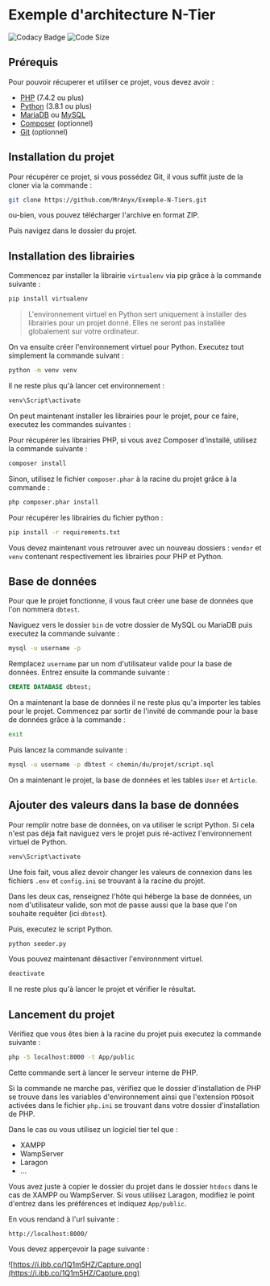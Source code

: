 # Exemple d'architecture N-Tier

![Codacy Badge](https://api.codacy.com/project/badge/Grade/35e1dad3a00b484387aee061f55e48f1)
![Code Size](https://img.shields.io/github/languages/code-size/MrAnyx/Skeleton-TimePHP)

## Prérequis

Pour pouvoir récuperer et utiliser ce projet, vous devez avoir : 

* [PHP](https://www.php.net/downloads) (7.4.2 ou plus)
* [Python](https://www.python.org/downloads/) (3.8.1 ou plus)
* [MariaDB](https://downloads.mariadb.org/) ou [MySQL](https://dev.mysql.com/downloads/mysql/)
* [Composer](https://getcomposer.org/download/) (optionnel)
* [Git](https://git-scm.com/) (optionnel)

## Installation du projet

Pour récupérer ce projet, si vous possédez Git, il vous suffit juste de la cloner via la commande : 

```bash
git clone https://github.com/MrAnyx/Exemple-N-Tiers.git
```
ou-bien, vous pouvez télécharger l'archive en format ZIP.

Puis navigez dans le dossier du projet.

## Installation des librairies

Commencez par installer la librairie `virtualenv` via pip grâce à la commande suivante : 

```bash 
pip install virtualenv
```

> L'environnement virtuel en Python sert uniquement à installer des librairies pour un projet donné. Elles ne seront pas installée globalement sur votre ordinateur.

On va ensuite créer l'environnement virtuel pour Python. Executez tout simplement la commande suivant : 

```bash
python -m venv venv
```

Il ne reste plus qu'à lancer cet environnement : 

```bash
venv\Script\activate
```

On peut maintenant installer les librairies pour le projet, pour ce faire, executez les commandes suivantes : 

Pour récupérer les librairies PHP, si vous avez Composer d'installé, utilisez la commande suivante : 

```bash
composer install
```

Sinon, utilisez le fichier `composer.phar` à la racine du projet grâce à la commande : 

```bash
php composer.phar install
```

Pour récupérer les librairies du fichier python : 

```bash
pip install -r requirements.txt
```

Vous devez maintenant vous retrouver avec un nouveau dossiers : `vendor` et `venv` contenant respectivement les librairies pour PHP et Python.

## Base de données

Pour que le projet fonctionne, il vous faut créer une base de données que l'on nommera `dbtest`.

Naviguez vers le dossier `bin` de votre dossier de MySQL ou MariaDB puis executez la commande suivante : 

```bash
mysql -u username -p
```
Remplacez `username` par un nom d'utilisateur valide pour la base de données. Entrez ensuite la commande suivante : 

```SQL
CREATE DATABASE dbtest;
```

On a maintenant la base de données il ne reste plus qu'a importer les tables pour le projet. Commencez par sortir de l'invité de commande pour la base de données grâce à la commande : 

```bash
exit
```

Puis lancez la commande suivante : 

```bash
mysql -u username -p dbtest < chemin/du/projet/script.sql
```

On a maintenant le projet, la base de données et les tables `User` et `Article`.

## Ajouter des valeurs dans la base de données

Pour remplir notre base de données, on va utiliser le script Python. Si cela n'est pas déja fait naviguez vers le projet puis ré-activez l'environnement virtuel de Python.

```bash
venv\Script\activate
```

Une fois fait, vous allez devoir changer les valeurs de connexion dans les fichiers `.env` et `config.ini` se trouvant à la racine du projet.

Dans les deux cas, renseignez l'hôte qui héberge la base de données, un nom d'utilisateur valide, son mot de passe aussi que la base que l'on souhaite requêter (ici `dbtest`).

Puis, executez le script Python.

```bash
python seeder.py
```

Vous pouvez maintenant désactiver l'environnment virtuel.

```bash
deactivate
```

Il ne reste plus qu'à lancer le projet et vérifier le résultat.

## Lancement du projet

Vérifiez que vous êtes bien à la racine du projet puis executez la commande suivante : 

```bash
php -S localhost:8000 -t App/public
```

Cette commande sert à lancer le serveur interne de PHP.

Si la commande ne marche pas, vérifiez que le dossier d'installation de PHP se trouve dans les variables d'environnement ainsi que l'extension `PDO`soit activées dans le fichier `php.ini` se trouvant dans votre dossier d'installation de PHP.

Dans le cas ou vous utilisez un logiciel tier tel que : 
* XAMPP
* WampServer
* Laragon
* ...

Vous avez juste à copier le dossier du projet dans le dossier `htdocs` dans le cas de XAMPP ou WampServer. Si vous utilisez Laragon, modifiez le point d'entrez dans les préférences et indiquez `App/public`.

En vous rendand à l'url suivante : 

```
http://localhost:8000/
```

Vous devez apperçevoir la page suivante : 

![https://i.ibb.co/1Q1m5HZ/Capture.png](https://i.ibb.co/1Q1m5HZ/Capture.png)
<!--stackedit_data:
eyJoaXN0b3J5IjpbMTU4ODYxNzE4NSwtMTc5MTQ3Mjc2M119
-->